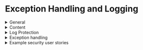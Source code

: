 # Exception Handling and Logging

<details>
  <summary> General </summary>
  
* Focus on creating high quality logs rather than high volume.
* Avoid collecting or logging sensitive information unless specifically required.
* Handle all logged information securely and protect it per its data classification.
* Store logs with a well-defined lifetime that is as short as possible.
* Delete expired logs securely.
* Do not disclose unnecessary information in logs and errors.
* Ensure logs are clear, easily monitored, and analyzed either locally or sent to a remote monitoring system.
</details>

<details>
  <summary> Content </summary>
  
* Do not log credentials or payment details. 
* Log any session tokens in an irreversible, hashed form.
* Do not log any sensitive data as defined under governing laws or relevant policy.
* Log relevant security events, e.g.:
  * Successful authentication events
  * Failed authentication events
  * Access control failures
  * Deserialization failures
  * Input validation failures
* Include necessary information in log events that facilitate a detailed investigation of the timeline when an event happens.
</details>

<details>
  <summary> Log Protection </summary>
  
* Protect logs from modification, deletion, and unauthorized access and disclosure.
* Appropriately encode user-supplied data to prevent log injection.
* Protect all events from injection when viewed in log viewing software.
* Synchronize logging systems to keep accurate time. Consider logging in UTC to assist with post-incident forensic analysis.
</details>

<details>
  <summary> Exception handling </summary>
  
* Show generic error messages, potentially with a unique ID which support personnel can use to investigate.
* Use consistent exception handling across the codebase to account for expected and unexpected error conditions.
* Define a "last resort" error handler is defined which will catch all unhandled exceptions.
</details>

<details>
  <summary> Example security user stories </summary>
  
* As a user, I want the application to avoid logging sensitive data that would result in account information or data exposure.
* As a user, I want the application to log security events that would help investigate a potential issue with my account and data.
* As a user, I want the application to log all authentication attempts, successful and unsuccessful, for my account.
* As a user, I want the application to secure access to the security logs to prevent account information and data exposure.
* As a user, I want the application to show errors with minimal information as to not expose unnecessary information about my account or data.
</details>
